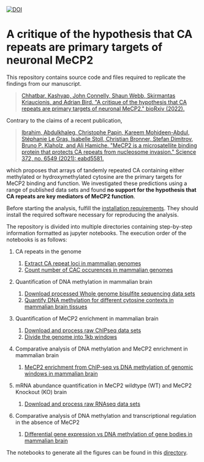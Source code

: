 [![DOI](https://zenodo.org/badge/DOI/10.5281/zenodo.6997675.svg)](https://doi.org/10.5281/zenodo.6997675)

# A critique of the hypothesis that CA repeats are primary targets of neuronal MeCP2 

This repository contains source code and files required to replicate the findings from our manuscript.

> [Chhatbar, Kashyap, John Connelly, Shaun Webb, Skirmantas Kriaucionis, and Adrian Bird. "A critique of the hypothesis that CA repeats are primary targets of neuronal MeCP2." bioRxiv (2022).](https://doi.org/10.1101/2022.04.26.489598)

Contrary to the claims of a recent publication,

> [Ibrahim, Abdulkhaleg, Christophe Papin, Kareem Mohideen-Abdul, Stéphanie Le Gras, Isabelle Stoll, Christian Bronner, Stefan Dimitrov, Bruno P. Klaholz, and Ali Hamiche. "MeCP2 is a microsatellite binding protein that protects CA repeats from nucleosome invasion." Science 372, no. 6549 (2021): eabd5581.](https://doi.org/10.1126/science.abd5581)

which proposes that arrays of tandemly repeated CA containing either methylated or hydroxymethylated cytosine are the primary targets for MeCP2 binding and function. We investigated these predictions using a range of published data sets and found **no support for the hypothesis that CA repeats are key mediators of MeCP2 function**.

Before starting the analysis, fulfill the [installation requirements](prerequisities.md). They should install the required software necessary for reproducing the analysis.

The repository is divided into multiple directories containing step-by-step information formatted as jupyter notebooks. The execution order of the notebooks is as follows:

1. CA repeats in the genome
    1. [Extract CA repeat loci in mammalian genomes](methods/01_CA_repeat_loci.ipynb)    
    2. [Count number of CAC occurences in mammalian genomes](methods/02_CAC_counts_genome.ipynb)
    
2. Quantification of DNA methylation in mammalian brain
    1. [Download processed Whole genome bisulfite sequencing data sets](wgbs/01_download.ipynb)
    2. [Quantify DNA methylation for different cytosine contexts in mammalian brain tissues](wgbs/02_postprocess.ipynb)

3. Quantification of MeCP2 enrichment in mammalian brain
    1. [Download and process raw ChIPseq data sets](chipseq/01_download_process.ipynb)
    2. [Divide the genome into 1kb windows](chipseq/02_windows.ipynb)

4. Comparative analysis of DNA methylation and MeCP2 enrichment in mammalian brain
    1. [MeCP2 enrichment from ChIP-seq vs DNA methylation of genomic windows in mammalian brain](chipseq/03_analysis.ipynb)

5. mRNA abundance quantification in MeCP2 wildtype (WT) and MeCP2 Knockout (KO) brain
    1. [Download and process raw RNAseq data sets](rnaseq/01_download_process.ipynb)

6. Comparative analysis of DNA methylation and transcriptional regulation in the absence of MeCP2
    1. [Differential gene expression vs DNA methylation of gene bodies in mammalian brain](rnaseq/02_analysis.ipynb)


The notebooks to generate all the figures can be found in this [directory](figures).
